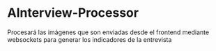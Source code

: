 # AInterview-Processor
Procesará las imágenes que son enviadas desde el frontend mediante websockets para generar los indicadores de la entrevista
